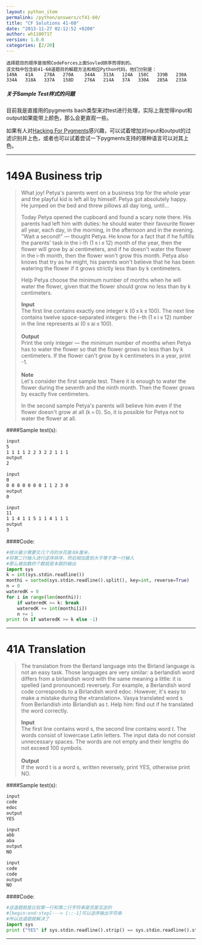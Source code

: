```yaml
---
layout: python_item
permalink: /python/answers/cf41-60/
title: "CF Solutions 41-60"
date: "2013-11-27 02:12:52 +0200"
author: wh1100717
version: 1.0.0
categories: [2/20]
---
```


```
选择题目的顺序是按照CodeForces上面Sovled排序而得到的。
该文档中包含前41-60道题目的解题方法和相应Python代码，他们分别是：
149A   41A    278A   270A    344A   313A   124A  158C   339B   230A
334A   318A   337A   158D    276A   214A   37A   330A   285A   233A
```
<div class="note info">
  <h5>关于Sample Test样式的问题</h5>
  <p>目前我是直接用的pygments bash类型来对test进行处理，实际上我觉得input和output如果能带上颜色，那么会更直观一些。</p>
  <p>如果有人对<a href="http://pygments.org/" target=_blank>Hacking For Pygments</a>感兴趣，可以试着增加对input和output的过滤识别并上色，或者也可以试着尝试一下pygments支持的哪种语言可以对其上色。</p>
</div>

-------------------------------------------------------------------------------

# 149A Business trip

<blockquote>
<p>What joy! Petya's parents went on a business trip for the whole year and the playful kid is left all by himself. Petya got absolutely happy. He jumped on the bed and threw pillows all day long, until...</p>

<p>Today Petya opened the cupboard and found a scary note there. His parents had left him with duties: he should water their favourite flower all year, each day, in the morning, in the afternoon and in the evening. "Wait a second!" — thought Petya. He know for a fact that if he fulfills the parents' task in the i-th (1 ≤ i ≤ 12) month of the year, then the flower will grow by ai centimeters, and if he doesn't water the flower in the i-th month, then the flower won't grow this month. Petya also knows that try as he might, his parents won't believe that he has been watering the flower if it grows strictly less than by k centimeters.</p>

<p>Help Petya choose the minimum number of months when he will water the flower, given that the flower should grow no less than by k centimeters.</p>

<strong>Input</strong><br>
The first line contains exactly one integer k (0 ≤ k ≤ 100). The next line contains twelve space-separated integers: the i-th (1 ≤ i ≤ 12) number in the line represents ai (0 ≤ ai ≤ 100).
<br>
<br>
<strong>Output</strong><br>
Print the only integer — the minimum number of months when Petya has to water the flower so that the flower grows no less than by k centimeters. If the flower can't grow by k centimeters in a year, print -1.
<br>
<br>
<strong>Note</strong><br>
Let's consider the first sample test. There it is enough to water the flower during the seventh and the ninth month. Then the flower grows by exactly five centimeters.

In the second sample Petya's parents will believe him even if the flower doesn't grow at all (k = 0). So, it is possible for Petya not to water the flower at all.
</blockquote>

####Sample test(s):

```bash
input
5
1 1 1 1 2 2 3 2 2 1 1 1
output
2

input
0
0 0 0 0 0 0 0 1 1 2 3 0
output
0

input
11
1 1 4 1 1 5 1 1 4 1 1 1
output
3
```

####Code:

```python
#统计最少需要交几个月的水花能长k厘米。
#将第二行输入进行逆序排序，然后相加直到大于等于第一行输入
#那么被加数的个数就是本题的输出
import sys
k = int(sys.stdin.readline())
monthi = sorted(sys.stdin.readline().split(), key=int, reverse=True)
n = 0
wateredK = 0
for i in range(len(monthi)):
	if wateredK >= k: break
	wateredK += int(monthi[i])
	n += 1
print (n if wateredK >= k else -1)
```

-------------------------------------------------------------------------------

# 41A Translation

<blockquote>
<p>The translation from the Berland language into the Birland language is not an easy task. Those languages are very similar: a berlandish word differs from a birlandish word with the same meaning a little: it is spelled (and pronounced) reversely. For example, a Berlandish word code corresponds to a Birlandish word edoc. However, it's easy to make a mistake during the «translation». Vasya translated word s from Berlandish into Birlandish as t. Help him: find out if he translated the word correctly.</p>

<strong>Input</strong><br>
The first line contains word s, the second line contains word t. The words consist of lowercase Latin letters. The input data do not consist unnecessary spaces. The words are not empty and their lengths do not exceed 100 symbols.
<br>
<br>
<strong>Output</strong><br>
If the word t is a word s, written reversely, print YES, otherwise print NO.
</blockquote>

####Sample test(s):

```bash
input
code
edoc
output
YES

input
abb
aba
output
NO

input
code
code
output
NO
```

####Code:

```python
#这道题就是比较第一行和第二行字符串是否是互逆的
#[begin:end:step]---> [::-1]可以逆序输出字符串
#所以这道题就解决了
import sys
print ("YES" if sys.stdin.readline().strip() == sys.stdin.readline().strip()[::-1] else "NO")
```

-------------------------------------------------------------------------------